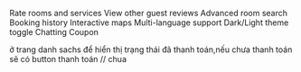 <!-- Password reset functionality  -->

Rate rooms and services
View other guest reviews
Advanced room search
Booking history
Interactive maps
Multi-language support
Dark/Light theme toggle
Chatting
Coupon


ở trang danh sachs để hiển thị trạng thái đã thanh toán,nếu chưa thanh toán sẽ có button thanh toán // chua


